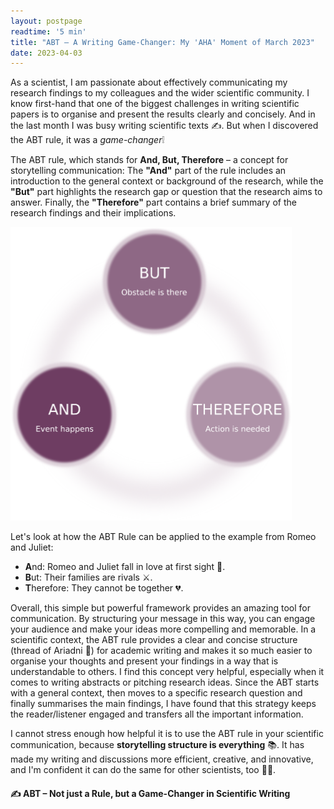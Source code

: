 ```yaml
---
layout: postpage
readtime: '5 min'
title: "ABT – A Writing Game-Changer: My 'AHA' Moment of March 2023"
date: 2023-04-03
---
```


<span class="dropcap">A</span>s a scientist, I am passionate about effectively communicating my research findings to my colleagues and the wider scientific community. 
I know first-hand that one of the biggest challenges in writing scientific papers is to organise and present the results clearly and concisely.
And in the last month I was busy writing scientific texts ✍️. 
But when I discovered the ABT rule, it was a *game-changer*❕

The ABT rule, which stands for **And, But, Therefore** – a concept for storytelling communication:
The **"And"** part of the rule includes an introduction to the general context or background of the research, 
while the **"But"** part highlights the research gap or question that the research aims to answer. 
Finally, the **"Therefore"** part contains a brief summary of the research findings and their implications.

<img width=450 src='https://raw.githubusercontent.com/carolin-m/carolin-m.github.io/main/img/posts/ABT.png'>

Let's look at how the ABT Rule can be applied to the example from Romeo and Juliet:

- **A**nd: Romeo and Juliet fall in love at first sight 💌.
- **B**ut: Their families are rivals ⚔️.
- **T**herefore: They cannot be together 💔.

Overall, this simple but powerful framework provides an amazing tool for communication. 
By structuring your message in this way, you can engage your audience and make your ideas more compelling and memorable.
In a scientific context, the ABT rule provides a clear and concise structure (thread of Ariadni 🧵) for academic writing and makes it so much easier to organise your thoughts and present your findings in a way that is understandable to others. 
I find this concept very helpful, especially when it comes to writing abstracts or pitching research ideas.
Since the ABT starts with a general context, then moves to a specific research question and finally summarises the main findings, 
I have found that this strategy keeps the reader/listener engaged and transfers all the important information.

I cannot stress enough how helpful it is to use the ABT rule in your scientific communication, because **storytelling structure is everything** 📚.
It has made my writing and discussions more efficient, creative, and innovative, and I'm confident it can do the same for other scientists, too 👩‍🔬.

#### ✍️ ABT – Not just a Rule, but a Game-Changer in Scientific Writing
